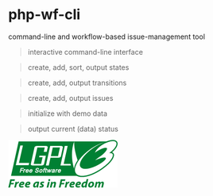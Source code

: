 # php-wf-cli

command-line and workflow-based issue-management tool

> interactive command-line interface

> create, add, sort, output states

> create, add, output transitions

> create, add, output issues

> initialize with demo data

> output current (data) status

![lgplv3](./lgplv3.png)